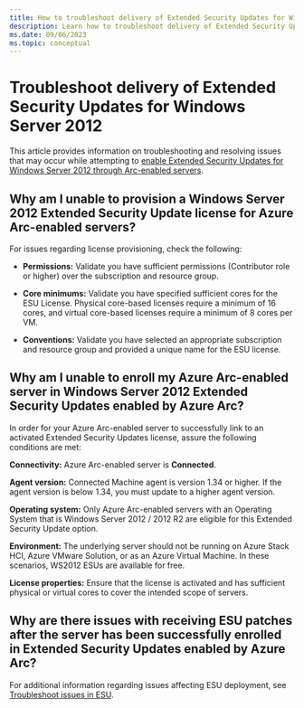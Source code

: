```yaml
---
title: How to troubleshoot delivery of Extended Security Updates for Windows Server 2012 through Azure Arc
description: Learn how to troubleshoot delivery of Extended Security Updates for Windows Server 2012 through Azure Arc.
ms.date: 09/06/2023
ms.topic: conceptual
---
```


# Troubleshoot delivery of Extended Security Updates for Windows Server 2012

This article provides information on troubleshooting and resolving issues that may occur while attempting to [enable Extended Security Updates for Windows Server 2012 through Arc-enabled servers](deliver-extended-security-updates.md).

## Why am I unable to provision a Windows Server 2012 Extended Security Update license for Azure Arc-enabled servers?

For issues regarding license provisioning, check the following:

- **Permissions:** Validate you have sufficient permissions (Contributor role or higher) over the subscription and resource group.  

- **Core minimums:** Validate you have specified sufficient cores for the ESU License. Physical core-based licenses require a minimum of 16 cores, and virtual core-based licenses require a minimum of 8 cores per VM. 

- **Conventions:** Validate you have selected an appropriate subscription and resource group and provided a unique name for the ESU license.     

## Why am I unable to enroll my Azure Arc-enabled server in Windows Server 2012 Extended Security Updates enabled by Azure Arc?

In order for your Azure Arc-enabled server to successfully link to an activated Extended Security Updates license, assure the following conditions are met:

**Connectivity:** Azure Arc-enabled server is **Connected**. 

**Agent version:** Connected Machine agent is version 1.34 or higher. If the agent version is below 1.34, you must update to a higher agent version.

**Operating system:** Only Azure Arc-enabled servers with an Operating System that is Windows Server 2012 / 2012 R2 are eligible for this Extended Security Update option.

**Environment:** The underlying server should not be running on Azure Stack HCI, Azure VMware Solution, or as an Azure Virtual Machine. In these scenarios, WS2012 ESUs are available for free.

**License properties:** Ensure that the license is activated and has sufficient physical or virtual cores to cover the intended scope of servers.

## Why are there issues with receiving ESU patches after the server has been successfully enrolled in Extended Security Updates enabled by Azure Arc?

For additional information regarding issues affecting ESU deployment, see [Troubleshoot issues in ESU](/troubleshoot/windows-client/windows-7-eos-faq/troubleshoot-extended-security-updates-issues).

